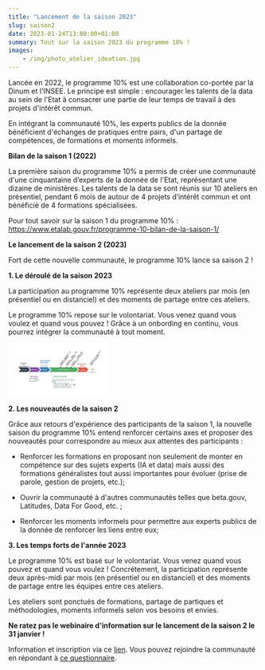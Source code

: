 ```yaml
---
title: "Lancement de la saison 2023"
slug: saison2
date: 2023-01-24T13:00:00+01:00
summary: Tout sur la saison 2023 du programme 10% !
images: 
    - /img/photo_atelier_ideation.jpg
---
```


Lancée en 2022, le programme 10% est une collaboration co-portée par la Dinum et l'INSEE. Le principe est simple : encourager les talents de la data au sein de l'Etat à consacrer une partie de leur temps de travail à des projets d'intérêt commun. 

En intégrant la communauté 10%, les experts publics de la donnée bénéficient d'échanges de pratiques entre pairs, d'un partage de compétences, de formations et moments informels. 


**Bilan de la saison 1 (2022)**

La première saison du programme 10% a permis de créer une communauté d'une cinquantaine d’experts de la donnée de l'Etat, représentant une dizaine de ministères. Les talents de la data se sont réunis sur 10 ateliers en présentiel, pendant 6 mois de autour de 4 projets d’intérêt commun et ont bénéficié de 4 formations spécialisées. 

Pour tout savoir sur la saison 1 du programme 10% : https://www.etalab.gouv.fr/programme-10-bilan-de-la-saison-1/

**Le lancement de la saison 2 (2023)**

Fort de cette nouvelle communauté, le programme 10% lance sa saison 2 !

**1. Le déroulé de la saison 2023**

La participation au programme 10% représente deux ateliers par mois (en présentiel ou en distanciel) et des moments de partage entre ces ateliers. 

Le programme 10% repose sur le volontariat. Vous venez quand vous voulez et quand vous pouvez ! Grâce à un onbording en continu, vous pourrez intégrer la communauté à tout moment. 

<img src="/img/calendrier.png" alt="Calendrier" width="200"/>

**2. Les nouveautés de la saison 2** 

Grâce aux retours d'expérience des participants de la saison 1, la nouvelle saison du programme 10% entend renforcer certains axes et proposer des nouveautés pour correspondre au mieux aux attentes des participants :

* Renforcer les formations en proposant non seulement de monter en compétence sur des sujets experts (IA et data) mais aussi des formations généralistes tout aussi importantes pour évoluer (prise de parole, gestion de projets, etc.);

* Ouvrir la communauté à d'autres communautés telles que beta.gouv, Latitudes, Data For Good, etc. ;

* Renforcer les moments informels pour permettre aux experts publics de la donnée de renforcer les liens entre eux;

**3. Les temps forts de l'année 2023**

Le programme 10% est basé sur le volontariat. Vous venez quand vous pouvez et quand vous voulez ! Concrétement, la participation représente deux après-midi par mois (en présentiel ou en distanciel) et des moments de partage entre les équipes entre ces ateliers.

Les ateliers sont ponctués de formations, partage de partiques et méthodologies, moments informels selon vos besoins et envies. 


**Ne ratez pas le webinaire d'information sur le lancement de la saison 2 le 31 janvier !**

Information et inscription via ce [lien](https://www.eventbrite.fr/e/billets-saison-2023-du-programme-10-webinaire-dinformation-520302437597). Vous pouvez rejoindre la communauté en répondant à [ce questionnaire](https://framaforms.org/rejoindre-le-programme-10-pour-cent-session-2023-1674643585). 
